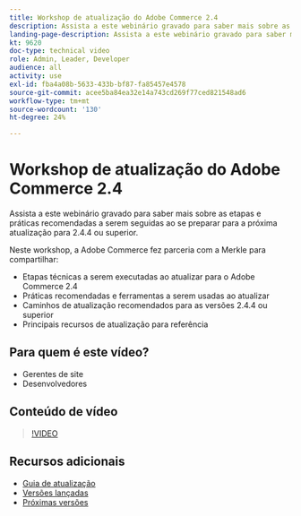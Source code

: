 ```yaml
---
title: Workshop de atualização do Adobe Commerce 2.4
description: Assista a este webinário gravado para saber mais sobre as etapas de atualização e as práticas recomendadas do Adobe Commerce 2.4.4 ou superior.
landing-page-description: Assista a este webinário gravado para saber mais sobre as etapas de atualização e as práticas recomendadas do Adobe Commerce 2.4.
kt: 9620
doc-type: technical video
role: Admin, Leader, Developer
audience: all
activity: use
exl-id: fba4a08b-5633-433b-bf87-fa85457e4578
source-git-commit: acee5ba84ea32e14a743cd269f77ced821548ad6
workflow-type: tm+mt
source-wordcount: '130'
ht-degree: 24%

---
```


# Workshop de atualização do Adobe Commerce 2.4

Assista a este webinário gravado para saber mais sobre as etapas e práticas recomendadas a serem seguidas ao se preparar para a próxima atualização para 2.4.4 ou superior.

Neste workshop, a Adobe Commerce fez parceria com a Merkle para compartilhar:

- Etapas técnicas a serem executadas ao atualizar para o Adobe Commerce 2.4
- Práticas recomendadas e ferramentas a serem usadas ao atualizar
- Caminhos de atualização recomendados para as versões 2.4.4 ou superior
- Principais recursos de atualização para referência

## Para quem é este vídeo?

- Gerentes de site
- Desenvolvedores

## Conteúdo de vídeo

>[!VIDEO](https://video.tv.adobe.com/v/340038?quality=12&learn=on)

## Recursos adicionais

- [Guia de atualização](https://experienceleague.adobe.com/docs/commerce-operations/upgrade-guide/overview.html)
- [Versões lançadas](https://devdocs.magento.com/release/released-versions.html)
- [Próximas versões](https://devdocs.magento.com/release/)
